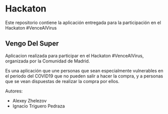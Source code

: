 # Hackaton
Este repositorio contiene la aplicación entregada para la participación en el Hackaton #VenceAlVirus

## Vengo Del Super

Aplicacion realizada para participar en el Hackaton #VenceAlVirus, organizada por la Comunidad de Madrid.

Es una aplicación que une personas que sean especialmente vulnerables en el periodo del COVID19 que no pueden salir a hacer la compra, y a personas que se vean dispuestas de realizar la compra por ellos.

Autores:
 - Alexey Zhelezov
 - Ignacio Triguero Pedraza
